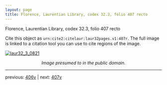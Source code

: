 ```yaml
---
layout: page
title: Florence, Laurentian Library, codex 32.3, folio 407 recto
---
```


Florence, Laurentian Library, codex 32.3, folio 407 recto

Cite this object as `urn:cite2:citelaur:laur32pages.v1:407r`.  The full image is linked to a citation tool you can use to cite regions of the image.

[![laur32_3_0821](http://www.homermultitext.org/iipsrv?IIIF=/project/homer/pyramidal/deepzoom/citelaur/laur32imgs/v1/laur32_3_0821.tif/full/800,/0/default.jpg)](http://www.homermultitext.org/ict2/?urn=urn:cite2:citelaur:laur32imgs.v1:laur32_3_0821) 

<p style="text-align: center; font-style: italic;">Image presumed to in the public domain.</p>

---

previous: [406v](../406v/) | next: [407v](../407v/)